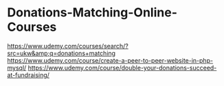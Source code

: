 # Donations-Matching-Online-Courses
https://www.udemy.com/courses/search/?src=ukw&amp;q=donations+matching  https://www.udemy.com/course/create-a-peer-to-peer-website-in-php-mysql/ https://www.udemy.com/course/double-your-donations-succeed-at-fundraising/
